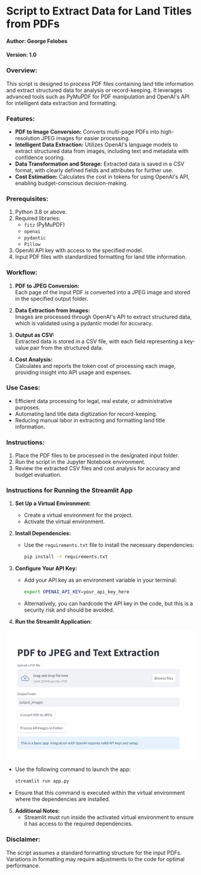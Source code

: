 # Script to Extract Data for Land Titles from PDFs
#### Author: George Felobes  
#### Version: 1.0  



### Overview:
This script is designed to process PDF files containing land title information and extract structured data for analysis or record-keeping. It leverages advanced tools such as PyMuPDF for PDF manipulation and OpenAI's API for intelligent data extraction and formatting.

### Features:
- **PDF to Image Conversion:** Converts multi-page PDFs into high-resolution JPEG images for easier processing.
- **Intelligent Data Extraction:** Utilizes OpenAI's language models to extract structured data from images, including text and metadata with confidence scoring.
- **Data Transformation and Storage:** Extracted data is saved in a CSV format, with clearly defined fields and attributes for further use.
- **Cost Estimation:** Calculates the cost in tokens for using OpenAI's API, enabling budget-conscious decision-making.

### Prerequisites:
1. Python 3.8 or above.
2. Required libraries:
   - `fitz` (PyMuPDF)
   - `openai`
   - `pydantic`
   - `Pillow`
3. OpenAI API key with access to the specified model.
4. Input PDF files with standardized formatting for land title information.

### Workflow:
1. **PDF to JPEG Conversion:**  
   Each page of the input PDF is converted into a JPEG image and stored in the specified output folder.
   
2. **Data Extraction from Images:**  
   Images are processed through OpenAI's API to extract structured data, which is validated using a pydantic model for accuracy.

3. **Output as CSV:**  
   Extracted data is stored in a CSV file, with each field representing a key-value pair from the structured data.

4. **Cost Analysis:**  
   Calculates and reports the token cost of processing each image, providing insight into API usage and expenses.

### Use Cases:
- Efficient data processing for legal, real estate, or administrative purposes.
- Automating land title data digitization for record-keeping.
- Reducing manual labor in extracting and formatting land title information.

### Instructions:
1. Place the PDF files to be processed in the designated input folder.
2. Run the script in the Jupyter Notebook environment.
3. Review the extracted CSV files and cost analysis for accuracy and budget evaluation.




### Instructions for Running the Streamlit App

1. **Set Up a Virtual Environment:**
   - Create a virtual environment for the project.
   - Activate the virtual environment.

2. **Install Dependencies:**
   - Use the `requirements.txt` file to install the necessary dependencies:
     ```bash
     pip install -r requirements.txt
     ```

3. **Configure Your API Key:**
   - Add your API key as an environment variable in your terminal:
     ```bash
     export OPENAI_API_KEY=your_api_key_here
     ```
   - Alternatively, you can hardcode the API key in the code, but this is a security risk and should be avoided.

4. **Run the Streamlit Application:**

![alt text](image.png)

   - Use the following command to launch the app:
     ```bash
     streamlit run app.py
     ```
   - Ensure that this command is executed within the virtual environment where the dependencies are installed.

5. **Additional Notes:**
   - Streamlit must run inside the activated virtual environment to ensure it has access to the required dependencies.




### Disclaimer:
The script assumes a standard formatting structure for the input PDFs. Variations in formatting may require adjustments to the code for optimal performance.
